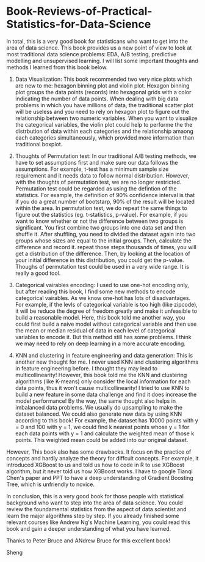 # Book-Reviews-of-Practical-Statistics-for-Data-Science

In total, this is a very good book for statisticans who want to get into the area of data science. This book provides us a new point of view to look at most traditional data science problems: EDA, A/B testing, predictive modelling and unsupervised learning. I will list some important thoughts and methods I learned from this book below.

1. Data Visualization: This book recommended two very nice plots which are new to me: hexagon binning plot and violin plot. Hexagon binning plot groups the data points (records) into hexagonal grids with a color indicating the number of data points. When dealing with big data problems in which you have millions of data, the traditional scatter plot will be useless and you need to rely on hexagon plot to figure out the relationship between two numeric variables. When you want to visualize the categorical variables, the violin plot could help to performe the the distrbution of data within each categories and the relationship amaong each categories simultaneously, which provided more information than traditional boxplot.

2. Thoughts of Permutation test: In our traditional A/B testing methods, we have to set assumptions first and make sure our data follows the assumptions. For example, t-test has a minimum sample size requirement and it needs data to follow normal distribution. However, with the thoughts of permutation test, we are no longer restricted. Permutation test could be regarded as using the defintion of the statistics. For example, the definition of 90% confidence interval is that if you do a great number of bootstarp, 90% of the result will be located within the area. In permutation test, we do repeat the same things to figure out the statistics (eg. t-statistics, p-value). For example, if you want to know whether or not the difference between two groups is significant. You first combine two groups into one data set and then shuffle it. After shuffling, you need to divided the dataset again into two groups whose sizes are equal to the initial groups. Then, calculate the difference and record it. repeat those steps thousands of times, you will get a distribution of the difference. Then, by looking at the location of your initial difference in this distribution, you could get the p-value. Thoughs of permutation test could be used in a very wide range. It is really a good tool.

3. Categorical vairables encoding: I used to use one-hot encoding only, but after reading this book, I find some new methods to encode categorical vairables. As we know one-hot has lots of disadvantages. For example, if the levls of categorical variable is too high (like zipcode), it will be reduce the degree of freedom greatly and make it unfeasible to build a reasonable model. Here, this book told me another way, you could first build a naive model without categorical variable and then use the mean or median residual of data in each level of categorical variables to encode it. But this method still has some problems. I think we may need to rely on deep learning in a more accurate encoding.

4. KNN and clustering in feature engineering and data generation: This is another new thought for me. I never used KNN and clustering algorithms in feature engineering before. I thought they may lead to multicollinearity! However, this book told me the KNN and clustering algorithms (like K-means) only consider the local information for each data points, thus it won't cause multicollinearity! I tried to use KNN to build a new feature in some data challenge and find it does increase the model performance! By the way, the same thought also helps in imbalanced data problems. We usually do upsampling to make the dataset balanced. We could also generate new data by using KNN according to this book! For example, the dataset has 10000 points with y = 0 and 100 with y = 1, we could find k nearest points whose y = 1 for each data points with y = 1 and calculate the weighted mean of those k points. This weighted mean could be added into our original dataset.

However, This book also has some drawbacks. It focus on the practice of concepts and hardly analyze the theory for diffcult concepts. For example, it introduced XGBoost to us and told us how to code in R to use XGBoost algorithm, but it never told us how XGBoost works. I have to google Tianqi Chen's paper and PPT to have a deep understanding of Gradient Boosting Tree, which is unfriendly to novice.

In conclusion, this is a very good book for those people with statistical background who want to step into the area of data science. You could review the foundamental statistics from the aspect of data scientist and learn the major algorithms step by step. If you already finished some relevant courses like Andrew Ng's Machine Learning, you could read this book and gain a deeper understanding of what you have learned.

Thanks to Peter Bruce and ANdrew Bruce for this excellent book!

Sheng

